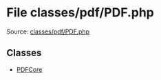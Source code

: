 File classes/pdf/PDF.php
=========

Source: [classes/pdf/PDF.php](https://github.com/PrestaShop/PrestaShop/blob/1.6.0.14/classes/pdf/PDF.php)


Classes
-------

* [PDFCore](class.PDFCore.md)

